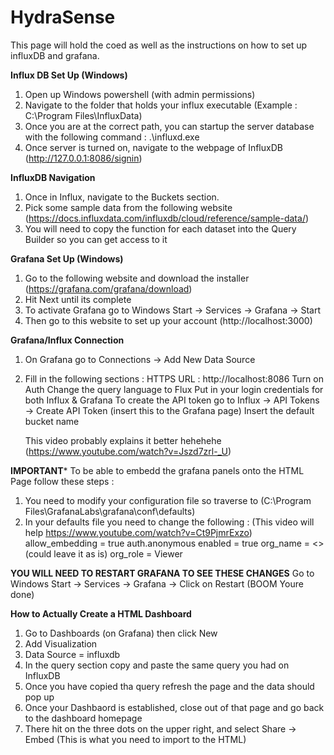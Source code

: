 # HydraSense
This page will hold the coed as well as the instructions on how to set up influxDB and grafana. 

**Influx DB Set Up (Windows)** 

1) Open up Windows powershell (with admin permissions)
2) Navigate to the folder that holds your influx executable (Example : C:\Program Files\InfluxData)
3) Once you are at the correct path, you can startup the server database with the following command : .\influxd.exe
4) Once server is turned on, navigate to the webpage of InfluxDB (http://127.0.0.1:8086/signin)

**InfluxDB Navigation**
1) Once in Influx, navigate to the Buckets section.
2) Pick some sample data from the following website (https://docs.influxdata.com/influxdb/cloud/reference/sample-data/)
3) You will need to copy the function for each dataset into the Query Builder so you can get access to it

**Grafana Set Up (Windows)** 
1) Go to the following website and download the installer (https://grafana.com/grafana/download)
2) Hit Next until its complete
3) To activate Grafana go to Windows Start -> Services -> Grafana -> Start
4) Then go to this website to set up your account (http://localhost:3000)

**Grafana/Influx Connection** 
1) On Grafana go to Connections -> Add New Data Source
2) Fill in the following sections :
   HTTPS URL : http://localhost:8086
   Turn on Auth
   Change the query language to Flux
   Put in your login credentials for both Influx & Grafana
   To create the API token go to Influx -> API Tokens -> Create API Token (insert this to the Grafana page)
   Insert the default bucket name

   This video probably explains it better hehehehe (https://www.youtube.com/watch?v=Jszd7zrl-_U)

**IMPORTANT***
To be able to embedd the grafana panels onto the HTML Page follow these steps : 
1) You need to modify your configuration file so traverse to (C:\Program Files\GrafanaLabs\grafana\conf\defaults)
2) In your defaults file you need to change the following : (This video will help https://www.youtube.com/watch?v=Ct9PjmrExzo)
   allow_embedding = true
   auth.anonymous
     enabled = true
     org_name = <<org name>> (could leave it as is)
     org_role = Viewer

**YOU WILL NEED TO RESTART GRAFANA TO SEE THESE CHANGES**
Go to Windows Start -> Services -> Grafana -> Click on Restart (BOOM Youre done) 


**How to Actually Create a HTML Dashboard**
1) Go to Dashboards (on Grafana) then click New
2) Add Visualization
3) Data Source = influxdb
4) In the query section copy and paste the same query you had on InfluxDB
5) Once you have copied tha query refresh the page and the data should pop up
6) Once your Dashbaord is established, close out of that page and go back to the dashboard homepage
7) There hit on the three dots on the upper right, and select Share -> Embed (This is what you need to import to the HTML) 
   
   
   
   
